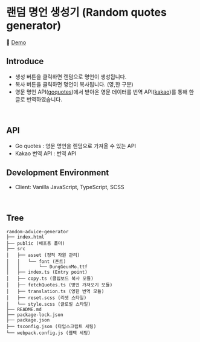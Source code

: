 # 랜덤 명언 생성기 (Random quotes generator)

📎 [Demo]()

## Introduce
- 생성 버튼을 클릭하면 랜덤으로 명언이 생성됩니다.
- 복사 버튼을 클릭하면 명언이 복사됩니다. (영,한 구분)
- 영문 명언 API([goquotes](https://goquotes.docs.apiary.io/#reference/get-random-quote(s)/apiv1randomcount/get-random-quote(s)))에서 받아온 영문 데이터를 번역 API([kakao](https://developers.kakao.com/docs/latest/ko/translate/common))를 통해 한글로 번역하였습니다.

<br />

## API
- Go quotes : 영문 명언을 렌덤으로 가져올 수 있는 API
- Kakao 번역 API : 번역 API

## Development Environment
- Client: Vanilla JavaScript, TypeScript, SCSS

<br/>

## Tree
```
random-advice-generator
├── index.html
├── public (배포용 폴더)
├── src
│   ├── asset (정적 자원 관리)
│   │   └── font (폰트)
│   │       └── DungGeunMo.ttf
│   ├── index.ts (Entry point)
│   ├── copy.ts (클립보드 복사 모듈)
│   ├── fetchQuotes.ts (명언 가져오기 모듈)
│   ├── translation.ts (영한 번역 모듈)
│   ├── reset.scss (리셋 스타일)
│   └── style.scss (글로벌 스타일)
├── README.md
├── package-lock.json
├── package.json
├── tsconfig.json (타입스크립트 세팅)
└── webpack.config.js (웹팩 세팅)
```
<br />

